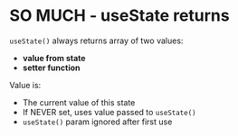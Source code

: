 # SO MUCH - useState returns

`useState()` always returns array of two values:
- **value from state**
- **setter function**

Value is: 
- The current value of this state
- If NEVER set, uses value passed to `useState()`
- `useState()` param ignored after first use


